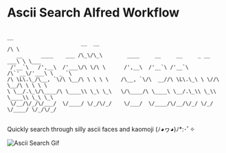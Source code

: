 # Ascii Search Alfred Workflow

```
                                                                         __
                        __  __                                          /\ \
   __      ____    ___ /\_\/\_\        ____     __     __     _ __   ___\ \ \___
 /'__`\   /',__\  /'___\/\ \/\ \      /',__\  /'__`\ /'__`\  /\`'__\/'___\ \  _ `\
/\ \L\.\_/\__, `\/\ \__/\ \ \ \ \    /\__, `\/\  __//\ \L\.\_\ \ \//\ \__/\ \ \ \ \
\ \__/.\_\/\____/\ \____\\ \_\ \_\   \/\____/\ \____\ \__/.\_\\ \_\\ \____\\ \_\ \_\
 \/__/\/_/\/___/  \/____/ \/_/\/_/    \/___/  \/____/\/__/\/_/ \/_/ \/____/ \/_/\/_/


```

Quickly search through silly ascii faces and kaomoji (ﾉ◕ヮ◕)ﾉ*:･ﾟ✧

![Ascii Search Gif](https://dropsinn.s3.amazonaws.com/Kapture%202017-07-15%20at%2016.48.25.gif)


